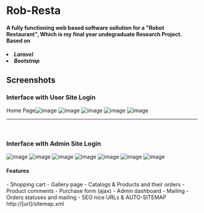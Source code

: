 # Rob-Resta

<h4> A fully functioning web based software sollution for a "Robot Restaurant", Which is my final year undegraduate Research Project. Based on </h4>
<h5>
<li>Laravel</li>
<li>Bootstrap</li>
</h5>
  







<h2>Screenshots</h2>

<h3>Interface with User Site Login</h3>

Home Page![image](https://raw.githubusercontent.com/kabilarajah/rob-resta/master/photos/user_shop/1.png)
![image](https://raw.githubusercontent.com/kabilarajah/rob-resta/master/photos/user_shop/2.png)
![image](https://raw.githubusercontent.com/kabilarajah/rob-resta/master/photos/user_shop/3.png)
![image](https://raw.githubusercontent.com/kabilarajah/rob-resta/master/photos/user_shop/6.png)
![image](https://raw.githubusercontent.com/kabilarajah/rob-resta/master/photos/user_shop/8.png)
<hr>
<br>
<h3>Interface with Admin Site Login</h3>

![image](https://raw.githubusercontent.com/kabilarajah/rob-resta/master/photos/admin_shop/1.png)
![image](https://raw.githubusercontent.com/kabilarajah/rob-resta/master/photos/admin_shop/2.png)
![image](https://raw.githubusercontent.com/kabilarajah/rob-resta/master/photos/admin_shop/3.png)
![image](https://raw.githubusercontent.com/kabilarajah/rob-resta/master/photos/admin_shop/4.png)
![image](https://raw.githubusercontent.com/kabilarajah/rob-resta/master/photos/admin_shop/5.png)
![image](https://raw.githubusercontent.com/kabilarajah/rob-resta/master/photos/admin_shop/6.png)
![image](https://raw.githubusercontent.com/kabilarajah/rob-resta/master/photos/admin_shop/7.png)


<h4>Features</h4>
- Shopping cart
- Gallery page
- Catalogs & Products and their orders
- Product comments
- Purchase form (ajax)
- Admin dashboard
- Mailing
- Orders statuses and mailing
- SEO nice URLs & AUTO-SITEMAP http://[url]/sitemap.xml


